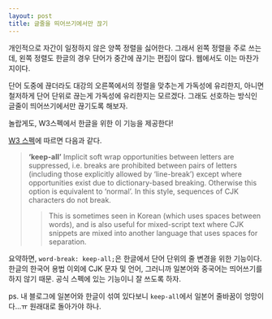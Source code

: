 ```yaml
---
layout: post
title: 글줄을 띄어쓰기에서만 끊기
---
```


개인적으로 자간이 일정하지 않은 양쪽 정렬을 싫어한다. 그래서 왼쪽 정렬을 주로 쓰는데, 왼쪽 정렬도 한글의 경우 단어가 중간에 끊기는 편집이 많다. 웹에서도 이는 마찬가지이다.

단어 도중에 끊더라도 대강의 오른쪽에서의 정렬을 맞추는게 가독성에 유리한지, 아니면 철저하게 단어 단위로 끊는게 가독성에 유리한지는 모르겠다. 그래도 선호하는 방식인 글줄이 띄어쓰기에서만 끊기도록 해보자.

놀랍게도, W3스펙에서 한글을 위한 이 기능을 제공한다!

[W3 스펙](https://www.w3.org/TR/css-text-3/#word-break)에 따르면 다음과 같다.

> **‘keep-all’**
> Implicit soft wrap opportunities between letters are suppressed, i.e. breaks are prohibited between pairs of letters (including those explicitly allowed by ‘line-break’) except where opportunities exist due to dictionary-based breaking. Otherwise this option is equivalent to ‘normal’. In this style, sequences of CJK characters do not break.
>
> > This is sometimes seen in Korean (which uses spaces between words), and is also useful for mixed-script text where CJK snippets are mixed into another language that uses spaces for separation.

요약하면, `word-break: keep-all;`은 한글에서 단어 단위의 줄 변경을 위한 기능이다. 한글의 한국어 용법 이외에 CJK 문자 및 언어, 그러니까 일본어와 중국어는 띄어쓰기를 하지 않기 때문. 공식 스펙에 있는 기능이니 잘 쓰도록 하자.

ps. 내 블로그에 일본어와 한글이 섞여 있다보니 `keep-all`에서 일본어 줄바꿈이 엉망이다...ㅠ 원래대로 돌아가야 하나.
